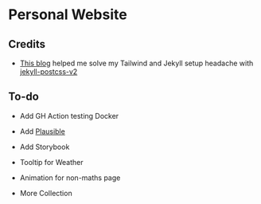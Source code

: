 # Personal Website

## Credits
- [This blog](https://medium.com/@mauddev/jekyll-tailwind-netlify-9496352b49ee) helped me solve my Tailwind and Jekyll setup headache with [jekyll-postcss-v2](https://github.com/bglw/jekyll-postcss-v2)


## To-do

- Add GH Action testing Docker
- Add [Plausible](https://plausible.io/)
- Add Storybook

- Tooltip for Weather
- Animation for non-maths page
- More Collection